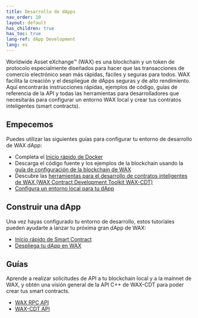```yaml
---
title: Desarrollo de dApps
nav_order: 10
layout: default
has_children: true
has_toc: true
lang-ref: dApp Development
lang: es
---
```

Worldwide Asset eXchange™ (WAX) es una blockchain y un token de protocolo especialmente diseñados para hacer que las transacciones de comercio electrónico sean más rápidas, fáciles y seguras para todos. WAX facilita la creación y el despliegue de dApps seguras y de alto rendimiento. Aquí encontrarás instrucciones rápidas, ejemplos de código, guías de referencia de la API y todas las herramientas para desarrolladores que necesitarás para configurar un entorno WAX local y crear tus contratos inteligentes (smart contracts).
## Empecemos

Puedes utilizar las siguientes guías para configurar tu entorno de desarrollo de WAX dApp:

  * Completa el [Inicio rápido de Docker](/es/dapp-development/docker-setup)
  * Descarga el código fuente y los ejemplos de la blockchain usando la [guía de configuración de la blockchain de WAX](/es/dapp-development/wax-blockchain-setup)
  * Descubre las [herramientas para el desarrollo de contratos inteligentes de WAX (WAX Contract Development Toolkit WAX-CDT)](/es/dapp-development/wax-cdt)
  * [Configura un entorno local para tu dApp](/es/dapp-development/setup-local-dapp-environment)

<span class="anchor" id="buildDapp"></span>
<h2>Construir una dApp</h2>

Una vez hayas configurado tu entorno de desarrollo, estos tutoriales pueden ayudarte a lanzar tu próxima gran dApp de WAX:

  * [Inicio rápido de Smart Contract](/es/dapp-development/smart-contract-quickstart)
  * [Despliega tu dApp en WAX](/es/dapp-development/deploy-dapp-on-wax)

<span class="anchor" id="guides"></span>
<h2>Guías</h2>

Aprende a realizar solicitudes de API a tu blockchain local y a la mainnet de WAX, y obtén una visión general de la API C++ de WAX-CDT para poder crear tus smart contracts.

  * [WAX RPC API](/es/api-reference)
  * [WAX-CDT API](/es/api-reference/cdt_api)
